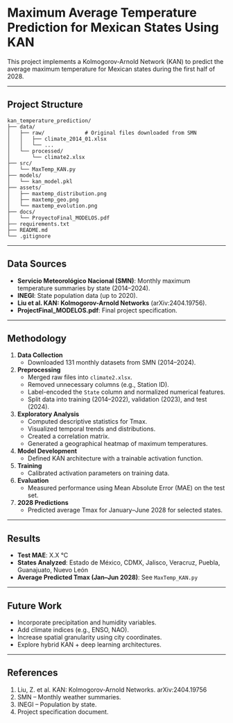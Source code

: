 # Maximum Average Temperature Prediction for Mexican States Using KAN

This project implements a Kolmogorov-Arnold Network (KAN) to predict the average maximum temperature for Mexican states during the first half of 2028.

---

## Project Structure

```text
kan_temperature_prediction/
├── data/
│   ├── raw/             # Original files downloaded from SMN
│   │   ├── climate_2014_01.xlsx
│   │   └── ...
│   └── processed/       
│       └── climate2.xlsx
├── src/          
│   └── MaxTemp_KAN.py
├── models/              
│   └── kan_model.pkl
├── assets/              
│   ├── maxtemp_distribution.png
│   ├── maxtemp_geo.png
│   └── maxtemp_evolution.png
├── docs/                
│   └── ProyectoFinal_MODELOS.pdf
├── requirements.txt
├── README.md
└── .gitignore
```

---

## Data Sources

- **Servicio Meteorológico Nacional (SMN)**: Monthly maximum temperature summaries by state (2014–2024).
- **INEGI**: State population data (up to 2020).
- **Liu et al. KAN: Kolmogorov-Arnold Networks** (arXiv:2404.19756).
- **ProjectFinal_MODELOS.pdf**: Final project specification.

---

## Methodology

1. **Data Collection**  
   - Downloaded 131 monthly datasets from SMN (2014–2024).
2. **Preprocessing**  
   - Merged raw files into `climate2.xlsx`.  
   - Removed unnecessary columns (e.g., Station ID).  
   - Label-encoded the `State` column and normalized numerical features.  
   - Split data into training (2014–2022), validation (2023), and test (2024).
3. **Exploratory Analysis**  
   - Computed descriptive statistics for Tmax.  
   - Visualized temporal trends and distributions.  
   - Created a correlation matrix.  
   - Generated a geographical heatmap of maximum temperatures.
4. **Model Development**  
   - Defined KAN architecture with a trainable activation function.
5. **Training**  
   - Calibrated activation parameters on training data.
6. **Evaluation**  
   - Measured performance using Mean Absolute Error (MAE) on the test set.
7. **2028 Predictions**  
   - Predicted average Tmax for January–June 2028 for selected states.

---

## Results

- **Test MAE**: X.X °C  
- **States Analyzed**: Estado de México, CDMX, Jalisco, Veracruz, Puebla, Guanajuato, Nuevo León  
- **Average Predicted Tmax (Jan–Jun 2028)**: See `MaxTemp_KAN.py`

---

## Future Work

- Incorporate precipitation and humidity variables.  
- Add climate indices (e.g., ENSO, NAO).  
- Increase spatial granularity using city coordinates.  
- Explore hybrid KAN + deep learning architectures.

---

## References

1. Liu, Z. et al. KAN: Kolmogorov-Arnold Networks. arXiv:2404.19756  
2. SMN – Monthly weather summaries.  
3. INEGI – Population by state.  
4. Project specification document.
